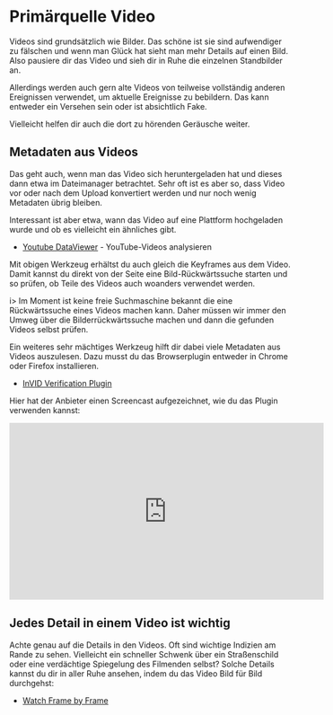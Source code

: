 # Primärquelle Video

Videos sind grundsätzlich wie Bilder. Das schöne ist sie sind aufwendiger zu fälschen und wenn man Glück hat sieht man mehr Details auf einen Bild. Also pausiere dir das Video und sieh dir in Ruhe die einzelnen Standbilder an. 

Allerdings werden auch gern alte Videos von teilweise vollständig anderen Ereignissen verwendet, um aktuelle Ereignisse zu bebildern. Das kann entweder ein Versehen sein oder ist absichtlich Fake.

Vielleicht helfen dir auch die dort zu hörenden Geräusche weiter.

## Metadaten aus Videos

Das geht auch, wenn man das Video sich heruntergeladen hat und dieses dann etwa im Dateimanager betrachtet. Sehr oft ist es aber so, dass Video vor oder nach dem Upload konvertiert werden und nur noch wenig Metadaten übrig bleiben. 

Interessant ist aber etwa, wann das Video auf eine Plattform hochgeladen wurde und ob es vielleicht ein ähnliches gibt.

* [Youtube DataViewer](https://citizenevidence.amnestyusa.org/) - YouTube-Videos analysieren

Mit obigen Werkzeug erhältst du auch gleich die Keyframes aus dem Video. Damit kannst du direkt von der Seite eine Bild-Rückwärtssuche starten und so prüfen, ob Teile des Videos auch woanders verwendet werden. 

i> Im Moment ist keine freie Suchmaschine bekannt die eine Rückwärtssuche eines Videos machen kann. Daher müssen wir immer den Umweg über die Bilderrückwärtssuche machen und dann die gefunden Videos selbst prüfen.

Ein weiteres sehr mächtiges Werkzeug hilft dir dabei viele Metadaten aus Videos auszulesen. Dazu musst du das Browserplugin entweder in Chrome oder Firefox installieren.

* [InVID Verification Plugin](https://www.invid-project.eu/tools-and-services/invid-verification-plugin/)

Hier hat der Anbieter einen Screencast aufgezeichnet, wie du das Plugin verwenden kannst:

<iframe width="560" height="315" src="https://www.youtube-nocookie.com/embed/nmgbFODPiBY" frameborder="0" allow="accelerometer; autoplay; encrypted-media; gyroscope; picture-in-picture" allowfullscreen></iframe>

## Jedes Detail in einem Video ist wichtig

Achte genau auf die Details in den Videos. Oft sind wichtige Indizien am Rande zu sehen. Vielleicht ein schneller Schwenk über ein Straßenschild oder eine verdächtige Spiegelung des Filmenden selbst? Solche Details kannst du dir in aller Ruhe ansehen, indem du das Video Bild für Bild durchgehst:

* [Watch Frame by Frame](http://www.watchframebyframe.com)

